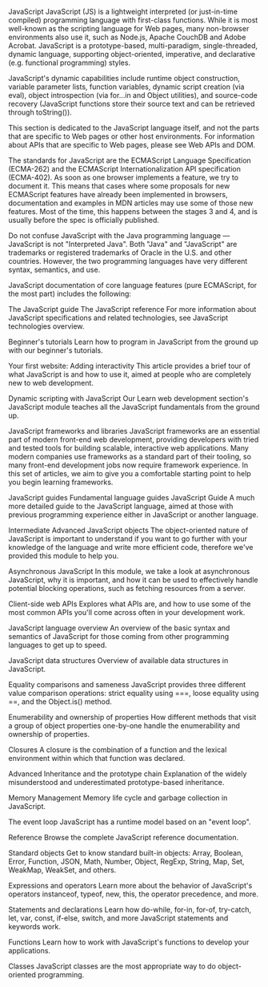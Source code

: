 JavaScript
JavaScript (JS) is a lightweight interpreted (or just-in-time compiled) programming language with first-class functions. While it is most well-known as the scripting language for Web pages, many non-browser environments also use it, such as Node.js, Apache CouchDB and Adobe Acrobat. JavaScript is a prototype-based, multi-paradigm, single-threaded, dynamic language, supporting object-oriented, imperative, and declarative (e.g. functional programming) styles.

JavaScript's dynamic capabilities include runtime object construction, variable parameter lists, function variables, dynamic script creation (via eval), object introspection (via for...in and Object utilities), and source-code recovery (JavaScript functions store their source text and can be retrieved through toString()).

This section is dedicated to the JavaScript language itself, and not the parts that are specific to Web pages or other host environments. For information about APIs that are specific to Web pages, please see Web APIs and DOM.

The standards for JavaScript are the ECMAScript Language Specification (ECMA-262) and the ECMAScript Internationalization API specification (ECMA-402). As soon as one browser implements a feature, we try to document it. This means that cases where some proposals for new ECMAScript features have already been implemented in browsers, documentation and examples in MDN articles may use some of those new features. Most of the time, this happens between the stages 3 and 4, and is usually before the spec is officially published.

Do not confuse JavaScript with the Java programming language — JavaScript is not "Interpreted Java". Both "Java" and "JavaScript" are trademarks or registered trademarks of Oracle in the U.S. and other countries. However, the two programming languages have very different syntax, semantics, and use.

JavaScript documentation of core language features (pure ECMAScript, for the most part) includes the following:

The JavaScript guide
The JavaScript reference
For more information about JavaScript specifications and related technologies, see JavaScript technologies overview.

Beginner's tutorials
Learn how to program in JavaScript from the ground up with our beginner's tutorials.

Your first website: Adding interactivity
This article provides a brief tour of what JavaScript is and how to use it, aimed at people who are completely new to web development.

Dynamic scripting with JavaScript
Our Learn web development section's JavaScript module teaches all the JavaScript fundamentals from the ground up.

JavaScript frameworks and libraries
JavaScript frameworks are an essential part of modern front-end web development, providing developers with tried and tested tools for building scalable, interactive web applications. Many modern companies use frameworks as a standard part of their tooling, so many front-end development jobs now require framework experience. In this set of articles, we aim to give you a comfortable starting point to help you begin learning frameworks.

JavaScript guides
Fundamental language guides
JavaScript Guide
A much more detailed guide to the JavaScript language, aimed at those with previous programming experience either in JavaScript or another language.

Intermediate
Advanced JavaScript objects
The object-oriented nature of JavaScript is important to understand if you want to go further with your knowledge of the language and write more efficient code, therefore we've provided this module to help you.

Asynchronous JavaScript
In this module, we take a look at asynchronous JavaScript, why it is important, and how it can be used to effectively handle potential blocking operations, such as fetching resources from a server.

Client-side web APIs
Explores what APIs are, and how to use some of the most common APIs you'll come across often in your development work.

JavaScript language overview
An overview of the basic syntax and semantics of JavaScript for those coming from other programming languages to get up to speed.

JavaScript data structures
Overview of available data structures in JavaScript.

Equality comparisons and sameness
JavaScript provides three different value comparison operations: strict equality using ===, loose equality using ==, and the Object.is() method.

Enumerability and ownership of properties
How different methods that visit a group of object properties one-by-one handle the enumerability and ownership of properties.

Closures
A closure is the combination of a function and the lexical environment within which that function was declared.

Advanced
Inheritance and the prototype chain
Explanation of the widely misunderstood and underestimated prototype-based inheritance.

Memory Management
Memory life cycle and garbage collection in JavaScript.

The event loop
JavaScript has a runtime model based on an "event loop".

Reference
Browse the complete JavaScript reference documentation.

Standard objects
Get to know standard built-in objects: Array, Boolean, Error, Function, JSON, Math, Number, Object, RegExp, String, Map, Set, WeakMap, WeakSet, and others.

Expressions and operators
Learn more about the behavior of JavaScript's operators instanceof, typeof, new, this, the operator precedence, and more.

Statements and declarations
Learn how do-while, for-in, for-of, try-catch, let, var, const, if-else, switch, and more JavaScript statements and keywords work.

Functions
Learn how to work with JavaScript's functions to develop your applications.

Classes
JavaScript classes are the most appropriate way to do object-oriented programming.
